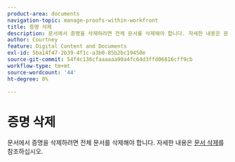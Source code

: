 ```yaml
---
product-area: documents
navigation-topic: manage-proofs-within-workfront
title: 증명 삭제
description: 문서에서 증명을 삭제하려면 전체 문서를 삭제해야 합니다. 자세한 내용은 문서 삭제를 참조하십시오.
author: Courtney
feature: Digital Content and Documents
exl-id: 5ba14f47-2b39-4f1c-a3b0-85b2bc19450e
source-git-commit: 54f4c136cfaaaaaa90a4fc64d3ffd06816cff9cb
workflow-type: tm+mt
source-wordcount: '44'
ht-degree: 0%

---
```


# 증명 삭제

문서에서 증명을 삭제하려면 전체 문서를 삭제해야 합니다. 자세한 내용은 [문서 삭제](../../../documents/managing-documents/delete-documents.md)를 참조하십시오.
